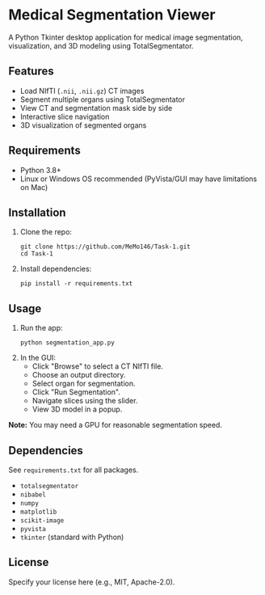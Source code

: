 # Medical Segmentation Viewer

A Python Tkinter desktop application for medical image segmentation, visualization, and 3D modeling using TotalSegmentator.

## Features

- Load NIfTI (`.nii`, `.nii.gz`) CT images
- Segment multiple organs using TotalSegmentator
- View CT and segmentation mask side by side
- Interactive slice navigation
- 3D visualization of segmented organs

## Requirements

- Python 3.8+
- Linux or Windows OS recommended (PyVista/GUI may have limitations on Mac)

## Installation

1. Clone the repo:
   ```
   git clone https://github.com/MeMo146/Task-1.git
   cd Task-1
   ```
2. Install dependencies:
   ```
   pip install -r requirements.txt
   ```

## Usage

1. Run the app:
   ```
   python segmentation_app.py
   ```
2. In the GUI:
   - Click "Browse" to select a CT NIfTI file.
   - Choose an output directory.
   - Select organ for segmentation.
   - Click "Run Segmentation".
   - Navigate slices using the slider.
   - View 3D model in a popup.

**Note:** You may need a GPU for reasonable segmentation speed.

## Dependencies

See `requirements.txt` for all packages.

- `totalsegmentator`
- `nibabel`
- `numpy`
- `matplotlib`
- `scikit-image`
- `pyvista`
- `tkinter` (standard with Python)

## License

Specify your license here (e.g., MIT, Apache-2.0).
